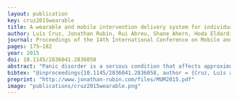 ```yaml
---
layout: publication
key: cruz2015wearable
title: A wearable and mobile intervention delivery system for individuals with panic disorder
author: Luís Cruz, Jonathan Rubin, Rui Abreu, Shane Ahern, Hoda Eldardiry, Daniel G. Bobrow
journal: Proceedings of the 14th International Conference on Mobile and Ubiquitous Multimedia
pages: 175–182
year: 2015
doi: 10.1145/2836041.2836058
abstract: "Panic disorder is a serious condition that affects approximately six million adults in the United States per year. Reducing the severity of panic attack symptoms would allow a better quality of life for panic attack sufferers. This paper presents steps towards a mobile and wearable system that aims to help reduce the severity of symptoms experienced by individuals with this condition. The system provides a way to continuously monitor the physiological data of an individual via a wearable device. Users are able to report when panic attacks take place, along with a rating of the severity of symptoms experienced. Reported episodes provide ground truth data to build panic prediction models. The eventual goal of the system is to make predictions about approaching panic attacks and to deliver interventions that help the individual to cope with the approaching episode. We describe a mobile-based intervention that has been developed, which instructs the individual to perform breathing and relaxation exercises. Presently, the system has been utilized in a small pilot study where 10 individuals who suffer from panic disorder reported 29 panic attacks while collecting physiological data, along with the severity of symptoms. We found that out of 15 symptoms the ones with high severity reported were anxiety, worry and shortness of breath. Furthermore, physiological differences were observed between panic and non-panic intervals."
bibtex: "@inproceedings{10.1145/2836041.2836058, author = {Cruz, Luis and Rubin, Jonathan and Abreu, Rui and Ahern, Shane and Eldardiry, Hoda and Bobrow, Daniel G.}, title = {A Wearable and Mobile Intervention Delivery System for Individuals with Panic Disorder}, year = {2015}, isbn = {9781450336055}, publisher = {Association for Computing Machinery}, address = {New York, NY, USA}, url = {https://doi.org/10.1145/2836041.2836058}, doi = {10.1145/2836041.2836058}, booktitle = {Proceedings of the 14th International Conference on Mobile and Ubiquitous Multimedia}, pages = {175–182}, numpages = {8}, keywords = {ubiquitous computing, physiological monitoring, mobile applications, mHealth, wearables}, location = {Linz, Austria}, series = {MUM '15} }"
preprint: "http://www.jonathan-rubin.com/files/MUM2015.pdf"
image: "publications/cruz2015wearable.png"
---
```

